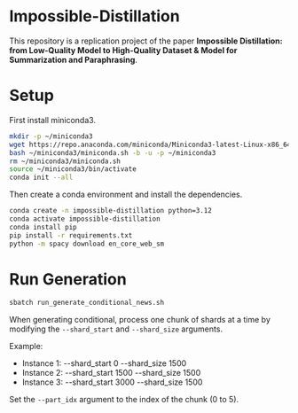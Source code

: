 # Impossible-Distillation

This repository is a replication project of the paper **Impossible Distillation: from Low-Quality Model to High-Quality Dataset & Model for Summarization and Paraphrasing**.

# Setup

First install miniconda3.

```bash
mkdir -p ~/miniconda3
wget https://repo.anaconda.com/miniconda/Miniconda3-latest-Linux-x86_64.sh -O ~/miniconda3/miniconda.sh
bash ~/miniconda3/miniconda.sh -b -u -p ~/miniconda3
rm ~/miniconda3/miniconda.sh
source ~/miniconda3/bin/activate
conda init --all
```

Then create a conda environment and install the dependencies.

```bash
conda create -n impossible-distillation python=3.12
conda activate impossible-distillation
conda install pip
pip install -r requirements.txt
python -m spacy download en_core_web_sm
```

# Run Generation

```bash
sbatch run_generate_conditional_news.sh
```

When generating conditional, process one chunk of shards at a time by modifying the `--shard_start` and `--shard_size` arguments.

Example:

- Instance 1: --shard_start 0 --shard_size 1500
- Instance 2: --shard_start 1500 --shard_size 1500
- Instance 3: --shard_start 3000 --shard_size 1500

Set the `--part_idx` argument to the index of the chunk (0 to 5).
